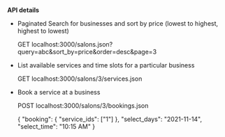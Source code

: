 **API details**
* Paginated Search for businesses and sort by price (lowest to highest, highest to lowest)
  
  GET localhost:3000/salons.json?query=abc&sort_by=price&order=desc&page=3

* List available services and time slots for a particular business

  GET localhost:3000/salons/3/services.json

* Book a service at a business

  POST localhost:3000/salons/3/bookings.json
  
	{
	 "booking": {
		"service_ids": ["1"]
	 },
	 "select_days": "2021-11-14",
	 "select_time": "10:15 AM"
	}
